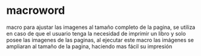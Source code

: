 # macroword
macro para ajustar las imagenes al tamaño completo de la pagina, se utiliza en caso de que el usuario tenga la necesidad de imprimir un libro y solo posee las imagenes de las paginas, al ejecutar este macro las imágenes se ampliaran al tamaño de la pagina, haciendo mas fácil su impresión
